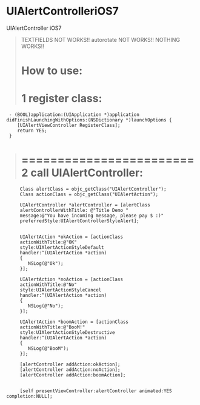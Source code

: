 # UIAlertControlleriOS7
UIAlertController iOS7

> TEXTFIELDS NOT WORKS!!
> autorotate NOT WORKS!!
> NOTHING WORKS!!
> 
> 
>  How to use:
> ========================
> 1  register class:
> ========================
> 
```
 - (BOOL)application:(UIApplication *)application didFinishLaunchingWithOptions:(NSDictionary *)launchOptions {
    [UIAlertViewController RegisterClass];
    return YES;
 }
```
> 
> ========================
>  2 call UIAlertController:
> ========================
> 
```
     Class alertClass = objc_getClass("UIAlertController");
     Class actionClass = objc_getClass("UIAlertAction");
     
     UIAlertController *alertController = [alertClass
     alertControllerWithTitle: @"Title Demo "
     message:@"You have incoming message, please pay $ :)"
     preferredStyle:UIAlertControllerStyleAlert];
     
     
     UIAlertAction *okAction = [actionClass
     actionWithTitle:@"OK"
     style:UIAlertActionStyleDefault
     handler:^(UIAlertAction *action)
     {
        NSLog(@"Ok");
     }];
 
     UIAlertAction *noAction = [actionClass
     actionWithTitle:@"No"
     style:UIAlertActionStyleCancel
     handler:^(UIAlertAction *action)
     {
        NSLog(@"No");
     }];
 
     UIAlertAction *boomAction = [actionClass
     actionWithTitle:@"BooM!"
     style:UIAlertActionStyleDestructive
     handler:^(UIAlertAction *action)
     {
        NSLog(@"BooM");
     }];
     
     [alertController addAction:okAction];
     [alertController addAction:noAction];
     [alertController addAction:boomAction];
     
     
     [self presentViewController:alertController animated:YES completion:NULL];
 
```